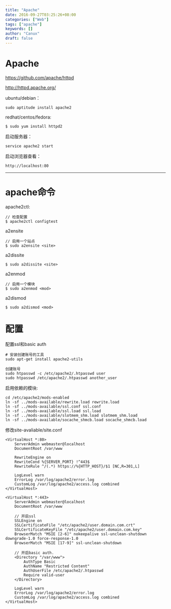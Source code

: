 ```yaml
---
title: "Apache"
date: 2016-09-27T03:25:26+08:00
categories: ["Web"]
tags: ["apache"]
keywords: []
author: "Canux"
draft: false
---
```


# Apache

<https://github.com/apache/httpd>

<http://httpd.apache.org/>

ubuntu/debian：

    sudo aptitude install apache2

redhat/centos/fedora:

    $ sudo yum install httpd2

启动服务器：

    service apache2 start

启动浏览器查看：

    http://localhost:80

***

# apache命令

apache2ctl:

    // 检查配置
    $ apache2ctl configtest

a2ensite

    // 启用一个站点
    $ sudo a2ensite <site>

a2dissite

    $ sudo a2dissite <site>

a2enmod

    // 启用一个模块
    $ sudo a2enmod <mod>

a2dismod

    $ sudo a2dismod <mod>

# 配置    

配置ssl和basic auth

    # 安装创建账号的工具
    sudo apt-get install apache2-utils

    创建账号
    sudo htpasswd -c /etc/apache2/.htpasswd user
    sudo htpasswd /etc/apache2/.htpasswd another_user

启用依赖的模块:

    cd /etc/apache2/mods-enabled
    ln -sf ../mods-available/rewrite.load rewrite.load
    ln -sf ../mods-available/ssl.conf ssl.conf
    ln -sf ../mods-available/ssl.load ssl.load
    ln -sf ../mods-available/slotmem_shm.load slotmem_shm.load
    ln -sf ../mods-available/socache_shmcb.load socache_shmcb.load

修改site-avaliable/site.conf

    <VirtualHost *:80>
        ServerAdmin webmaster@localhost
        DocumentRoot /var/www

        RewriteEngine on
        RewriteCond %{SERVER_PORT} !^443$
        RewriteRule ^/(.*) https://%{HTTP_HOST}/$1 [NC,R=301,L]

        LogLevel warn
        ErrorLog /var/log/apache2/error.log
        CustomLog /var/log/apache2/access.log combined
    </VirtualHost>

    <VirtualHost *:443>
        ServerAdmin webmaster@localhost
        DocumentRoot /var/www

        // 开启ssl
        SSLEngine on
        SSLCertificateFile "/etc/apache2/user.domain.com.crt"
        SSLCertificateKeyFile "/etc/apache2/user.domain.com.key"
        BrowserMatch "MSIE [2-6]" nokeepalive ssl-unclean-shutdown downgrade-1.0 force-response-1.0
        BrowserMatch "MSIE [17-9]" ssl-unclean-shutdown

        // 开启basic auth.
        <Directory "/var/www">
            AuthType Basic
            AuthName "Restricted Content"
            AuthUserFile /etc/apache2/.htpasswd
            Require valid-user
        </Directory>

        LogLevel warn
        ErrorLog /var/log/apache2/error.log
        CustomLog /var/log/apache2/access.log combined
    </VirtualHost>